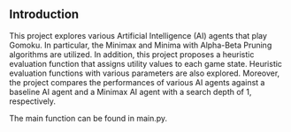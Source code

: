 Introduction
------------

This project explores various Artificial Intelligence (AI) agents that play Gomoku. In particular, the Minimax and Minima with Alpha-Beta Pruning algorithms are utilized. In addition, this project proposes a heuristic evaluation function that assigns utility values to each game state. 
Heuristic evaluation functions with various parameters are also explored. 
Moreover, the project compares the performances of various AI agents against a baseline AI agent and a Minimax AI agent with a search depth of 1, respectively.


The main function can be found in main.py. 
